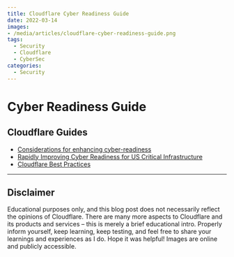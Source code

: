```yaml
---
title: Cloudflare Cyber Readiness Guide
date: 2022-03-14
images: 
- /media/articles/cloudflare-cyber-readiness-guide.png
tags:
  - Security
  - Cloudflare
  - CyberSec
categories:
  - Security
---
```


# Cyber Readiness Guide



## Cloudflare Guides

- [Considerations for enhancing cyber-readiness](https://www.cloudflare.com/lp/cyberattackreadiness/)
- [Rapidly Improving Cyber Readiness for US Critical Infrastructure](https://criticalinfrastructuredefense.org/)
- [Cloudflare Best Practices](https://github.com/DavidJKTofan/CyberSec-resources/blob/master/Projects/Cloudflare_Setup_Best_Practices.md)

* * *

## Disclaimer

Educational purposes only, and this blog post does not necessarily reflect the opinions of Cloudflare. There are many more aspects to Cloudflare and its products and services – this is merely a brief educational intro. Properly inform yourself, keep learning, keep testing, and feel free to share your learnings and experiences as I do. Hope it was helpful! Images are online and publicly accessible.
